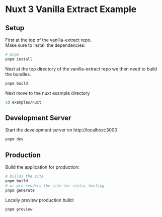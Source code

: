 # Nuxt 3 Vanilla Extract Example

## Setup

First at the top of the vanilla-extract repo.  
Make sure to install the dependencies:

```bash
# pnpm
pnpm install
```

Next at the top directory of the vanilla-extract repo we then need to build the bundles.
```bash
pnpm build
```

Next move to the nuxt example directory
```bash
cd examples/nuxt
```

## Development Server

Start the development server on http://localhost:3000

```bash
pnpm dev
```

## Production

Build the application for production:

```bash
# builds the site
pnpm build
# or pre-renders the site for static hosting
pnpm generate
```

Locally preview production build:

```bash
pnpm preview
```
